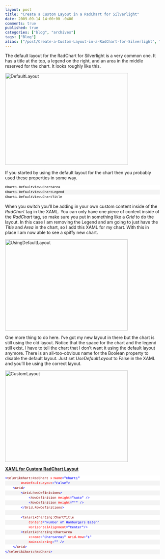 ```yaml
---
layout: post
title: "Create a Custom Layout in a RadChart for Silverlight"
date: 2009-09-14 14:00:00 -0400
comments: true
published: true
categories: ["blog", "archives"]
tags: ["Blog"]
alias: ["/post/Create-a-Custom-Layout-in-a-RadChart-for-Silverlight", "/post/create-a-custom-layout-in-a-radchart-for-silverlight"]
---
```

<!-- more -->

<p>The default layout for the RadChart for Silverlight is a very common one. It has a title at the top, a legend on the right, and an area in the middle reserved for the chart. It looks roughly like this.</p>
<p><img style="border-right-width: 0px; display: inline; border-top-width: 0px; border-bottom-width: 0px; border-left-width: 0px" title="DefaultLayout" src="http://brendan.enrick.com/files/media/image/WindowsLiveWriter/CreateaCustomLayoutforaRadChartforSilver_A46F/DefaultLayout_3.png" border="0" alt="DefaultLayout" width="400" height="299" />&nbsp;</p>
<p>If you started by using the default layout for the chart then you probably used these properties in some way.</p>
<div id="codeSnippetWrapper">
<div id="codeSnippet" style="text-align: left; line-height: 12pt; background-color: #f4f4f4; width: 100%; font-family: 'Courier New', courier, monospace; direction: ltr; color: black; font-size: 8pt; overflow: visible; border-style: none; padding: 0px;">
<pre style="text-align: left; line-height: 12pt; background-color: white; margin: 0em; width: 100%; font-family: 'Courier New', courier, monospace; direction: ltr; color: black; font-size: 8pt; overflow: visible; border-style: none; padding: 0px;">Chart1.DefaultView.ChartArea</pre>
<!--CRLF-->
<pre style="text-align: left; line-height: 12pt; background-color: #f4f4f4; margin: 0em; width: 100%; font-family: 'Courier New', courier, monospace; direction: ltr; color: black; font-size: 8pt; overflow: visible; border-style: none; padding: 0px;">Chart1.DefaultView.ChartLegend</pre>
<!--CRLF-->
<pre style="text-align: left; line-height: 12pt; background-color: white; margin: 0em; width: 100%; font-family: 'Courier New', courier, monospace; direction: ltr; color: black; font-size: 8pt; overflow: visible; border-style: none; padding: 0px;">Chart1.DefaultView.ChartTitle</pre>
<!--CRLF--></div>
</div>
<p>When you switch you&rsquo;ll be adding in your own custom content inside of the <em>RadChart</em> tag in the XAML. You can only have one piece of content inside of the <em>RadChart</em> tag, so make sure you put in something like a <em>Grid</em> to do the layout. In this case I am removing the Legend and am going to just have the <em>Title </em>and <em>Area</em> in the chart, so I add this XAML for my chart. With this in place I am now able to see a spiffy new chart.</p>
<p><img style="border-right-width: 0px; display: inline; border-top-width: 0px; border-bottom-width: 0px; border-left-width: 0px" title="UsingDefaultLayout" src="http://brendan.enrick.com/files/media/image/WindowsLiveWriter/CreateaCustomLayoutforaRadChartforSilver_A46F/UsingDefaultLayout_3.png" border="0" alt="UsingDefaultLayout" width="399" height="297" /></p>
<p>One more thing to do here. I&rsquo;ve got my new layout in there but the chart is still using the old layout. Notice that the space for the chart and the legend still exist. I have to tell the chart that I don&rsquo;t want it using the default layout anymore. There is an all-too-obvious name for the Boolean property to disable the default layout. Just set <em>UseDefaultLayout</em> to False in the XAML and you&rsquo;ll be using the correct layout.</p>
<p><img style="border-right-width: 0px; display: inline; border-top-width: 0px; border-bottom-width: 0px; border-left-width: 0px" title="CustomLayout" src="http://brendan.enrick.com/files/media/image/WindowsLiveWriter/CreateaCustomLayoutforaRadChartforSilver_A46F/CustomLayout_3.png" border="0" alt="CustomLayout" width="399" height="298" /></p>
<p><strong><span style="text-decoration: underline;">XAML for Custom RadChart Layout</span></strong></p>
<div id="codeSnippetWrapper">
<div id="codeSnippet" style="text-align: left; line-height: 12pt; background-color: #f4f4f4; width: 100%; font-family: 'Courier New', courier, monospace; direction: ltr; color: black; font-size: 8pt; overflow: visible; border-style: none; padding: 0px;">
<pre style="text-align: left; line-height: 12pt; background-color: white; margin: 0em; width: 100%; font-family: 'Courier New', courier, monospace; direction: ltr; color: black; font-size: 8pt; overflow: visible; border-style: none; padding: 0px;"><span style="color: #0000ff">&lt;</span><span style="color: #800000">telerikChart:RadChart</span> <span style="color: #ff0000">x:Name</span><span style="color: #0000ff">="Chart1"</span> </pre>
<!--CRLF-->
<pre style="text-align: left; line-height: 12pt; background-color: #f4f4f4; margin: 0em; width: 100%; font-family: 'Courier New', courier, monospace; direction: ltr; color: black; font-size: 8pt; overflow: visible; border-style: none; padding: 0px;">        <span style="color: #ff0000">UseDefaultLayout</span><span style="color: #0000ff">="False"</span><span style="color: #0000ff">&gt;</span></pre>
<!--CRLF-->
<pre style="text-align: left; line-height: 12pt; background-color: white; margin: 0em; width: 100%; font-family: 'Courier New', courier, monospace; direction: ltr; color: black; font-size: 8pt; overflow: visible; border-style: none; padding: 0px;">    <span style="color: #0000ff">&lt;</span><span style="color: #800000">Grid</span><span style="color: #0000ff">&gt;</span></pre>
<!--CRLF-->
<pre style="text-align: left; line-height: 12pt; background-color: #f4f4f4; margin: 0em; width: 100%; font-family: 'Courier New', courier, monospace; direction: ltr; color: black; font-size: 8pt; overflow: visible; border-style: none; padding: 0px;">        <span style="color: #0000ff">&lt;</span><span style="color: #800000">Grid.RowDefinitions</span><span style="color: #0000ff">&gt;</span></pre>
<!--CRLF-->
<pre style="text-align: left; line-height: 12pt; background-color: white; margin: 0em; width: 100%; font-family: 'Courier New', courier, monospace; direction: ltr; color: black; font-size: 8pt; overflow: visible; border-style: none; padding: 0px;">            <span style="color: #0000ff">&lt;</span><span style="color: #800000">RowDefinition</span> <span style="color: #ff0000">Height</span><span style="color: #0000ff">="Auto"</span> <span style="color: #0000ff">/&gt;</span></pre>
<!--CRLF-->
<pre style="text-align: left; line-height: 12pt; background-color: #f4f4f4; margin: 0em; width: 100%; font-family: 'Courier New', courier, monospace; direction: ltr; color: black; font-size: 8pt; overflow: visible; border-style: none; padding: 0px;">            <span style="color: #0000ff">&lt;</span><span style="color: #800000">RowDefinition</span> <span style="color: #ff0000">Height</span><span style="color: #0000ff">="*"</span> <span style="color: #0000ff">/&gt;</span></pre>
<!--CRLF-->
<pre style="text-align: left; line-height: 12pt; background-color: white; margin: 0em; width: 100%; font-family: 'Courier New', courier, monospace; direction: ltr; color: black; font-size: 8pt; overflow: visible; border-style: none; padding: 0px;">        <span style="color: #0000ff">&lt;/</span><span style="color: #800000">Grid.RowDefinitions</span><span style="color: #0000ff">&gt;</span></pre>
<!--CRLF-->
<pre style="text-align: left; line-height: 12pt; background-color: #f4f4f4; margin: 0em; width: 100%; font-family: 'Courier New', courier, monospace; direction: ltr; color: black; font-size: 8pt; overflow: visible; border-style: none; padding: 0px;">&nbsp;</pre>
<!--CRLF-->
<pre style="text-align: left; line-height: 12pt; background-color: white; margin: 0em; width: 100%; font-family: 'Courier New', courier, monospace; direction: ltr; color: black; font-size: 8pt; overflow: visible; border-style: none; padding: 0px;">        <span style="color: #0000ff">&lt;</span><span style="color: #800000">telerikCharting:ChartTitle</span></pre>
<!--CRLF-->
<pre style="text-align: left; line-height: 12pt; background-color: #f4f4f4; margin: 0em; width: 100%; font-family: 'Courier New', courier, monospace; direction: ltr; color: black; font-size: 8pt; overflow: visible; border-style: none; padding: 0px;">            <span style="color: #ff0000">Content</span><span style="color: #0000ff">="Number of Hamburgers Eaten"</span> </pre>
<!--CRLF-->
<pre style="text-align: left; line-height: 12pt; background-color: white; margin: 0em; width: 100%; font-family: 'Courier New', courier, monospace; direction: ltr; color: black; font-size: 8pt; overflow: visible; border-style: none; padding: 0px;">            <span style="color: #ff0000">HorizontalAlignment</span><span style="color: #0000ff">="Center"</span><span style="color: #0000ff">/&gt;</span></pre>
<!--CRLF-->
<pre style="text-align: left; line-height: 12pt; background-color: #f4f4f4; margin: 0em; width: 100%; font-family: 'Courier New', courier, monospace; direction: ltr; color: black; font-size: 8pt; overflow: visible; border-style: none; padding: 0px;">        <span style="color: #0000ff">&lt;</span><span style="color: #800000">telerikCharting:ChartArea</span> </pre>
<!--CRLF-->
<pre style="text-align: left; line-height: 12pt; background-color: white; margin: 0em; width: 100%; font-family: 'Courier New', courier, monospace; direction: ltr; color: black; font-size: 8pt; overflow: visible; border-style: none; padding: 0px;">            <span style="color: #ff0000">x:Name</span><span style="color: #0000ff">="ChartArea1"</span> <span style="color: #ff0000">Grid</span>.<span style="color: #ff0000">Row</span><span style="color: #0000ff">="1"</span> </pre>
<!--CRLF-->
<pre style="text-align: left; line-height: 12pt; background-color: #f4f4f4; margin: 0em; width: 100%; font-family: 'Courier New', courier, monospace; direction: ltr; color: black; font-size: 8pt; overflow: visible; border-style: none; padding: 0px;">            <span style="color: #ff0000">NoDataString</span><span style="color: #0000ff">=""</span> <span style="color: #0000ff">/&gt;</span></pre>
<!--CRLF-->
<pre style="text-align: left; line-height: 12pt; background-color: white; margin: 0em; width: 100%; font-family: 'Courier New', courier, monospace; direction: ltr; color: black; font-size: 8pt; overflow: visible; border-style: none; padding: 0px;">    <span style="color: #0000ff">&lt;/</span><span style="color: #800000">Grid</span><span style="color: #0000ff">&gt;</span></pre>
<!--CRLF-->
<pre style="text-align: left; line-height: 12pt; background-color: #f4f4f4; margin: 0em; width: 100%; font-family: 'Courier New', courier, monospace; direction: ltr; color: black; font-size: 8pt; overflow: visible; border-style: none; padding: 0px;"><span style="color: #0000ff">&lt;/</span><span style="color: #800000">telerikChart:RadChart</span><span style="color: #0000ff">&gt;</span></pre>
<!--CRLF--></div>
</div>
